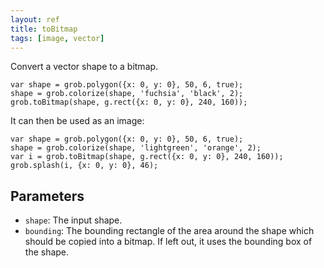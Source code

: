 ```yaml
---
layout: ref
title: toBitmap
tags: [image, vector]
---
```

Convert a vector shape to a bitmap.

    var shape = grob.polygon({x: 0, y: 0}, 50, 6, true);
    shape = grob.colorize(shape, 'fuchsia', 'black', 2);
    grob.toBitmap(shape, g.rect({x: 0, y: 0}, 240, 160));

It can then be used as an image:

    var shape = grob.polygon({x: 0, y: 0}, 50, 6, true);
    shape = grob.colorize(shape, 'lightgreen', 'orange', 2);
    var i = grob.toBitmap(shape, g.rect({x: 0, y: 0}, 240, 160));
    grob.splash(i, {x: 0, y: 0}, 46);

## Parameters
- `shape`: The input shape.
- `bounding`: The bounding rectangle of the area around the shape which should be copied into a bitmap. If left out, it uses the bounding box of the shape.
